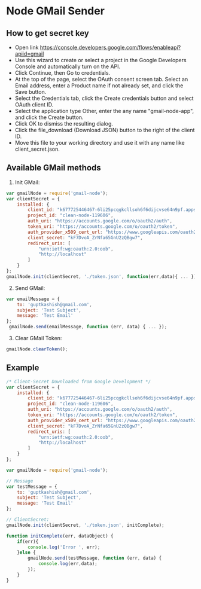 # Node GMail Sender 

## How to get secret key
- Open link https://console.developers.google.com/flows/enableapi?apiid=gmail
- Use this wizard to create or select a project in the Google Developers Console and automatically turn on the API. 
- Click Continue, then Go to credentials.
- At the top of the page, select the OAuth consent screen tab. Select an Email address, enter a Product name if not already set, and click the Save button.
- Select the Credentials tab, click the Create credentials button and select OAuth client ID.
- Select the application type Other, enter the any name "gmail-node-app", and click the Create button.
- Click OK to dismiss the resulting dialog.
- Click the file_download (Download JSON) button to the right of the client ID.
- Move this file to your working directory and use it with any name like client_secret.json.

## Available GMail methods
1. Init GMail:
```javascript
var gmailNode = require('gmail-node');
var clientSecret = {
    installed: {
        client_id: "k677725446467-6li25pcqgkcllsoh6f6dijcvse64n9pf.apps.googleusercontent.com",
        project_id: "clean-node-119606",
        auth_uri: "https://accounts.google.com/o/oauth2/auth",
        token_uri: "https://accounts.google.com/o/oauth2/token",
        auth_provider_x509_cert_url: "https://www.googleapis.com/oauth2/v1/certs",
        client_secret: "kF7DvoA_ZrNfa65GnU2zQBgw7",
        redirect_uris: [
            "urn:ietf:wg:oauth:2.0:oob",
            "http://localhost"
        ]
    }
};
gmailNode.init(clientSecret, './token.json', function(err,data){ ... });
```
2. Send GMail: 
```javascript
var emailMessage = {
    to: 'guptkashish@gmail.com',
    subject: 'Test Subject',
    message: 'Test Email'
};
 gmailNode.send(emailMessage, function (err, data) { ... });
```
3. Clear GMail Token:
```javascript
gmailNode.clearToken();
```
## Example
```javascript
/* Client-Secret Downloaded from Google Development */
var clientSecret = {
    installed: {
        client_id: "k677725446467-6li25pcqgkcllsoh6f6dijcvse64n9pf.apps.googleusercontent.com",
        project_id: "clean-node-119606",
        auth_uri: "https://accounts.google.com/o/oauth2/auth",
        token_uri: "https://accounts.google.com/o/oauth2/token",
        auth_provider_x509_cert_url: "https://www.googleapis.com/oauth2/v1/certs",
        client_secret: "kF7DvoA_ZrNfa65GnU2zQBgw7",
        redirect_uris: [
            "urn:ietf:wg:oauth:2.0:oob",
            "http://localhost"
        ]
    }
};

var gmailNode = require('gmail-node');

// Message
var testMessage = {
    to: 'guptkashish@gmail.com',
    subject: 'Test Subject',
    message: 'Test Email'
};

// ClientSecret:
gmailNode.init(clientSecret, './token.json', initComplete);

function initComplete(err, dataObject) {
    if(err){
        console.log('Error ', err);
    }else {
        gmailNode.send(testMessage, function (err, data) {
            console.log(err,data);
        });
    }
}
```

